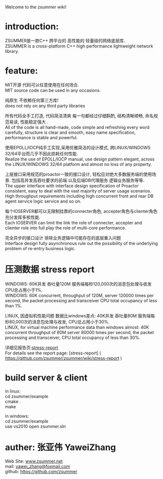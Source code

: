 Welcome to the zsummer wiki!  
  
# introduction:  
ZSUMMER是一款C++ 跨平台的 高性能的 轻量级的网络底层库.  
ZSUMMER is a cross-platform C++ high performance lightweight network library.  
# feature:   
MIT开源 代码可以任意使用在任何场合.  
MIT source code can be used in any occasions.  
  
纯原生 不依赖任何第三方库!  
does not rely on any third party libraries  
  
所有代码全手工打造, 代码简洁清爽 每一句都经过仔细斟酌, 结构清晰顺畅, 命名规范易读, 性能稳定强大 .  
All of the code is all hand-made, code simple and refreshing every word carefully, structure is clear and smooth, easy name specification, performance is stable and powerful.  
  
使用EPOLL/IOCP纯手工实现,采用优雅简洁的设计模式, 跨LINUX/WINDOWS 32/64平台而几乎不因此损耗任何性能.  
Realize the use of EPOLL/IOCP manual, use design pattern elegant, across the LINUX/WINDOWS 32/64 platform and almost no loss of any property.  
  
上层接口采用规范的proactor一致的接口设计, 轻松应对绝大多数服务端的使用场景. 
        包括高并发高吞吐要求的前端 以及后端DB代理服务 逻辑业务服务等等.  
The upper interface with interface design specification of Proactor consistent, easy to deal with the vast majority of server usage scenarios.  
        High throughput requirements including high concurrent front and rear DB agent service logic service and so on.  
  
每个IOSERVER都可以无限制挂靠的connecter角色, accepter角色与clienter角色 充分发挥多核性能.  
Each IOSERVER can limit the link the role of connecter, accepter and clienter role into full play the role of multi-core performance.  

完全异步的接口设计 排除业务逻辑中可能存在的底层重入问题  
Interface design fully asynchronous rule out the possibility of the underlying problem of re-entry business logic.   
  
# 压测数据 stress report    
WINDOWS: 60K并发 吞吐量120M 服务端每秒120,000次的消息包处理与收发 CPU总占用小于1%.  
WINDOWS: 60K concurrent, throughput of 120M, server 120000 times per second, the packet processing and transceiver CPU total occupancy of less than 1%.  
  
LINUX, 因虚拟机性能问题 数据比windows差点: 40K并发 吞吐量80M 服务端每秒80,000次的消息包处理与收发, CPU总占用小于30%.  
LINUX, for virtual machine performance data than windows almost: 40K concurrent throughput of 80M server 80000 times per second, the packet processing and transceiver, CPU total occupancy of less than 30%.  
 
详细见报告页:[stress-report](https://github.com/zsummer/zsummer/wiki/stress-report)   
For details see the report page: [stress-report] ( https://github.com/zsummer/zsummer/wiki/stress-report )


# build server & client  
in linux:   
cd zsummer/example  
cmake .  
make  

in windows:  
cd zsummer/example  
use vs2010 open  zsummer.sln  


# auther: 张亚伟 YaweiZhang   
Web Site: www.zsummer.net  
mail: yawei_zhang@foxmail.com  
github: https://github.com/zsummer  
